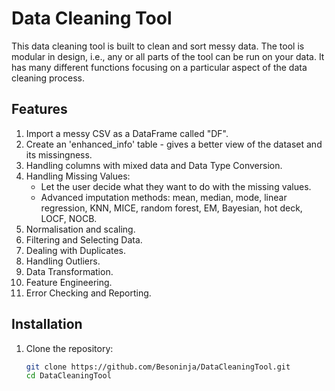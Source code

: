 # Data Cleaning Tool

This data cleaning tool is built to clean and sort messy data. The tool is modular in design, i.e., any or all parts of the tool can be run on your data. It has many different functions focusing on a particular aspect of the data cleaning process.

## Features

1. Import a messy CSV as a DataFrame called "DF".
2. Create an 'enhanced_info' table - gives a better view of the dataset and its missingness.
3. Handling columns with mixed data and Data Type Conversion.
4. Handling Missing Values:
   - Let the user decide what they want to do with the missing values.
   - Advanced imputation methods: mean, median, mode, linear regression, KNN, MICE, random forest, EM, Bayesian, hot deck, LOCF, NOCB.
5. Normalisation and scaling.
6. Filtering and Selecting Data.
7. Dealing with Duplicates.
8. Handling Outliers.
9. Data Transformation.
10. Feature Engineering.
11. Error Checking and Reporting.

## Installation

1. Clone the repository:
   ```bash
   git clone https://github.com/Besoninja/DataCleaningTool.git
   cd DataCleaningTool
